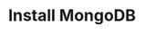 ---
title: Install MongoDB
index: true
icon: download
category:
  - Docs-MongoDB
order: 2

footer: false
---